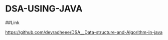 # DSA-USING-JAVA


##Link 



https://github.com/devradheee/DSA__Data-structure-and-Algorithm-in-java
